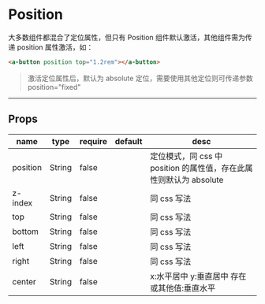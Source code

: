 # Position

大多数组件都混合了定位属性，但只有 Position 组件默认激活，其他组件需为传递 position 属性激活，如：

```html
<a-button position top="1.2rem"></a-button>
```

> 激活定位属性后，默认为 absolute 定位，需要使用其他定位则可传递参数 position="fixed"

---

## Props

| name     | type   | require | default | desc                                                               |
| -------- | ------ | ------- | ------- | ------------------------------------------------------------------ |
| position | String | false   |         | 定位模式，同 css 中 position 的属性值，存在此属性则默认为 absolute |
| z-index  | String | false   |         | 同 css 写法                                                        |
| top      | String | false   |         | 同 css 写法                                                        |
| bottom   | String | false   |         | 同 css 写法                                                        |
| left     | String | false   |         | 同 css 写法                                                        |
| right    | String | false   |         | 同 css 写法                                                        |
| center   | String | false   |         | x:水平居中 y:垂直居中 存在或其他值:垂直水平                        |
